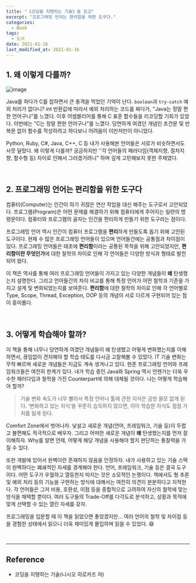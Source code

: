 ```yaml
---
title: "《코딩을 지탱하는 기술》을 읽고"
excerpt: "프로그래밍 언어는 편리함을 위한 도구다."
categories:
  - Book
tags:
  - 도서
date: 2021-01-16
last_modified_at: 2021-01-16
---
```


## 1. 왜 이렇게 다를까?

![image](https://user-images.githubusercontent.com/56240505/104808772-c3fe6800-582b-11eb-830f-82cbb778a460.png)

Java를 하다가 C를 접하면서 큰 충격을 먹었던 기억이 난다. ``boolean``과 ``try-catch`` 예외 처리가 없다니? int 반환값에 따라서 예외 처리하는 코드를 짜다가, "Java는 정말 편한 언어구나"를 느꼈다. 이후 어셈블리어를 통해 C 표준 함수들을 리코딩할 기회가 있었다. 이번에는 "C는 정말 편한 언어구나"를 느꼈다. 당연하게 여겼던 개념인 조건문 및 반복문 없이 함수를 작성하려고 하다보니 어려움이 이만저만이 아니었다.

Python, Ruby, C#, Java, C++, C 등 내가 사용해본 언어들은 서로가 비슷하면서도 사뭇 달랐다. 왜 이렇게 다를까? 궁금하지만 ''각 언어들의 패러다임(객체지향, 절차지향, 함수형 등) 차이로 인해서 그러겠거려니" 하며 깊게 고민해보지 못한 주제였다.

<br>

## 2. 프로그래밍 언어는 편리함을 위한 도구다

컴퓨터(Computer)는 인간이 하기 귀찮은 연산 작업을 대신 해주는 도구로서 고안되었다. 프로그램(Program)은 어떤 문제를 해결하기 위해 컴퓨터에게 주어지는 일련의 명령문이다. 컴퓨터와 프로그램의 골자는 인간을 편리하게 만들기 위한 도구라는 점이다.

프로그래밍 언어 역시 인간이 컴퓨터 프로그램을 **편리**하게 만들도록 돕기 위해 고안된 도구이다. 현재 수 많은 프로그래밍 언어들이 있으며 언어들간에는 공통점과 차이점이 있다. 프로그래밍 언어들은 태초에 **편리함**이라는 공통된 목적을 위해 고안되었지만, **편리함이란 무엇인가**에 대한 철학의 차이로 인해 각 언어들은 다양한 방식과 형태로 발전되어 왔다.

이 책은 역사를 통해 여러 프로그래밍 언어들이 가지고 있는 다양한 개념들이 **왜** 탄생했는지 설명한다. 그리고 언어들간의 차이 비교를 통해 특정 언어가 어떤 철학과 기준을 가지고 설계 및 변화되었는지를 보여준다. **편리함**에 대한 철학의 차이로 인해 각 언어별로 Type, Scope, Thread, Exception, OOP 등의 개념이 서로 다르게 구현되어 있는 점이 흥미롭다.

<br>

## 3. 어떻게 학습해야 할까?

이 책을 통해 너무나 당연하게 여겼던 개념들이 왜 탄생했고 어떻게 변화했는지를 이해하면서, 끊임없이 견지해야 할 학습 태도를 다시금 고찰해볼 수 있었다. IT 기술 변화는 무척 빠르며 새로운 개념들은 지금도 계속 생겨나고 있다. 현존 프로그래밍 언어와 프레임워크들은 여전히 한계가 있다. 내가 학습 중인 Java와 Spring 역시 언젠가는 더욱 우수한 패러다임과 철학을 가진 Counterpart에 의해 대체될 것이다. 나는 어떻게 학습해야 할까?

> 기술 변화 속도가 너무 빨라서 특정 언어나 툴에 관한 지식은 금방 쓸모 없게 된다. ‘변화하고 있는 지식’을 꾸준히 습득하지 않으면, 이미 학습한 지식도 점점 가치를 잃게 된다.

Comfort Zone에서 벗어나자. 낯설고 새로운 개념(언어, 프레임워크, 기술 등)이 두렵고 불편해도 적극적으로 배우자. 그리고 어떠한 새로운 개념이 **왜** 탄생했는지를 먼저 잘 이해하자. Why를 알면 언제, 어떻게 해당 개념을 사용해야 할지 판단하는 통찰력을 가질 수 있다.

또한 개발에 있어서 완벽이란 존재하지 않음을 인정하자. 내가 사용하고 있는 기술 스택이 완벽하다는 폐쇄적인 자세를 경계해야 한다. 언어, 프레임워크, 기술 등은 결국 도구이다. 어떤 도구가 우월하고 열등한지 따지는 것은 소모적인 논쟁이다. 책에서도 형 추론 및 예외 처리 등의 기능을 구현하는 방식에 대해서는 여전히 의견이 분분하다고 지적한다. 각 언어들은 그저 비용, 호환성, 이점 등을 종합적으로 고려하여 자신의 철학에 맞는 방식을 채택할 뿐이다. 여러 도구들의 Trade-Off를 다각도로 분석하고, 상황과 목적에 맞게 선택할 수 있는 열린 자세를 갖자.

프로그래밍을 입문할 때 이 책을 읽었으면 좋았겠지만... 여러 언어의 철학 및 차이점 등을 경험한 상태에서 읽으니 더욱 재미있게 몰입하며 읽을 수 있었다. 😄

<br>

---

## Reference

* 코딩을 지탱하는 기술(니시오 히로카즈 저)
